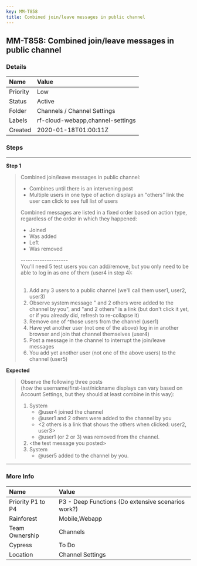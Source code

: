 ```yaml
---
key: MM-T858
title: Combined join/leave messages in public channel
---
```


## MM-T858: Combined join/leave messages in public channel

### Details

| Name     | Value                            |
| :------- | :------------------------------- |
| Priority | Low                              |
| Status   | Active                           |
| Folder   | Channels / Channel Settings      |
| Labels   | rf-cloud-webapp,channel-settings |
| Created  | 2020-01-18T01:00:11Z             |

### Steps

<hr/>

**Step 1**

> <article>Combined join/leave messages in public channel:<ul><li>Combines until there is an intervening post</li><li>Multiple users in one type of action displays an "others" link the user can click to see full list of users</li></ul>Combined messages are listed in a fixed order based on action type, regardless of the order in which they happened:<ul><li>Joined</li><li>Was added</li><li>Left</li><li>Was removed</li></ul>--------------------<br>You'll need 5 test users you can add/remove, but you only need to be able to log in as one of them (user4 in step 4):<br><br><ol><li>Add any 3 users to a public channel (we'll call them user1, user2, user3)</li><li>Observe system message " and 2 others were added to the channel by you", and "and 2 others" is a link (but don't click it yet, or if you already did, refresh to re-collapse it)</li><li>Remove one of ^those users from the channel (user1)</li><li>Have yet another user (not one of the above) log in in another browser and join that channel themselves (user4)</li><li>Post a message in the channel to interrupt the join/leave messages</li><li>You add yet another user (not one of the above users) to the channel (user5)</li></ol></article>

**Expected**

> <article>Observe the following three posts<br>(how the username/first-last/nickname displays can vary based on Account Settings, but they should at least combine in this way):<ol><li>System<ul><li>@user4 joined the channel</li><li>@user1 and 2 others were added to the channel by you</li><li>&lt;2 others is a link that shows the others when clicked: user2, user3&gt;</li><li>@user1 (or 2 or 3) was removed from the channel.</li></ul></li><li>&lt;the test message you posted&gt;</li><li>System<ul><li>@user5 added to the channel by you.</li></ul></li></ol></article>

<hr/>

### More Info

| Name              | Value                                              |
| :---------------- | :------------------------------------------------- |
| Priority P1 to P4 | P3 - Deep Functions (Do extensive scenarios work?) |
| Rainforest        | Mobile,Webapp                                      |
| Team Ownership    | Channels                                           |
| Cypress           | To Do                                              |
| Location          | Channel Settings                                   |
